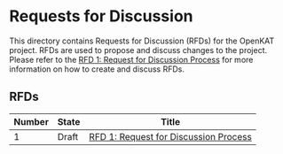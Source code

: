 # Requests for Discussion

This directory contains Requests for Discussion (RFDs) for the OpenKAT project.
RFDs are used to propose and discuss changes to the project. Please refer to
the [RFD 1: Request for Discussion Process](rfd-0001.md) for more information
on how to create and discuss RFDs.

## RFDs

| Number | State | Title                                                |
| ------ | ----- | ---------------------------------------------------- |
| 1      | Draft | [RFD 1: Request for Discussion Process](rfd-0001.md) |
